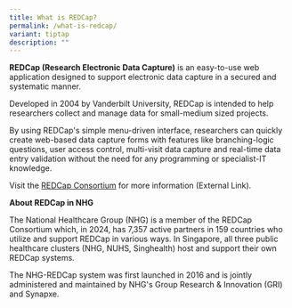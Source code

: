 ```yaml
---
title: What is REDCap?
permalink: /what-is-redcap/
variant: tiptap
description: ""
---
```

<p><strong>REDCap (Research Electronic Data Capture)</strong> is an easy-to-use
web application designed to support electronic data capture in a secured
and systematic manner.</p>
<p>Developed in 2004 by Vanderbilt University, REDCap is intended to help
researchers collect and manage data for small-medium sized projects.</p>
<p>By using REDCap's simple menu-driven interface, researchers can quickly
create web-based data capture forms with features like branching-logic
questions, user access control, multi-visit data capture and real-time
data entry validation without the need for any programming or specialist-IT
knowledge.</p>
<p>Visit the <a href="https://projectredcap.org" rel="noopener noreferrer nofollow" target="_blank">REDCap Consortium</a> for
more information (External Link).</p>
<p><strong>About REDCap in NHG</strong>
</p>
<p>The National Healthcare Group (NHG) is a member of the REDCap Consortium
which, in 2024, has 7,357 active partners in 159 countries who utilize
and support REDCap in various ways. In Singapore, all three public healthcare
clusters (NHG, NUHS, Singhealth) host and support their own REDCap systems.</p>
<p>The NHG-REDCap system was first launched in 2016 and is jointly administered
and maintained by NHG's Group Research &amp; Innovation (GRI) and Synapxe.</p>
<p></p>